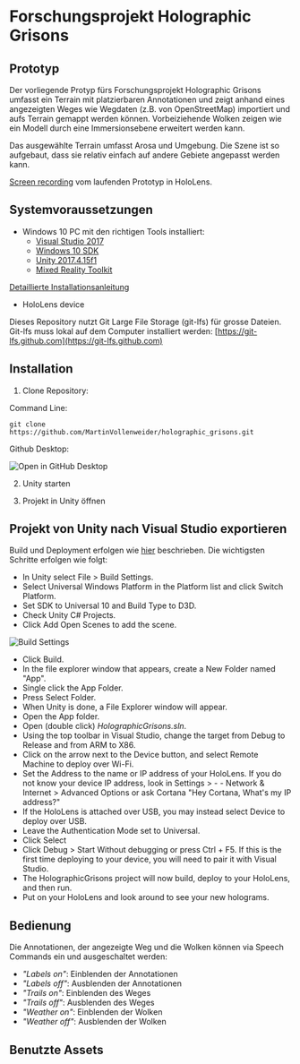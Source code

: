 # Forschungsprojekt Holographic Grisons

## Prototyp

Der vorliegende Protyp fürs Forschungsprojekt Holographic Grisons umfasst ein Terrain mit platzierbaren Annotationen und zeigt anhand eines angezeigten Weges wie Wegdaten (z.B. von OpenStreetMap) importiert und aufs Terrain gemappt werden können. Vorbeiziehende Wolken zeigen wie ein Modell durch eine Immersionsebene erweitert werden kann.

Das ausgewählte Terrain umfasst Arosa und Umgebung. Die Szene ist so aufgebaut, dass sie relativ einfach auf andere Gebiete angepasst werden kann. 

[Screen recording](https://drive.google.com/file/d/1bQkQS4UM795xcwBWdy0i45mah5A30EtM/view) vom laufenden Prototyp in HoloLens.

## Systemvoraussetzungen

- Windows 10 PC mit den richtigen Tools installiert:
  - [Visual Studio 2017](https://visualstudio.microsoft.com/downloads/)
  - [Windows 10 SDK](https://developer.microsoft.com/en-US/windows/downloads/windows-10-sdk)
  - [Unity 2017.4.15f1](https://unity3d.com/unity/qa/lts-releases)
  - [Mixed Reality Toolkit](https://github.com/Microsoft/MixedRealityToolkit-Unity/blob/master/README.md)
  
[Detaillierte Installationsanleitung](https://docs.microsoft.com/en-us/windows/mixed-reality/install-the-tools)
- HoloLens device 

Dieses Repository nutzt Git Large File Storage (git-lfs) für grosse Dateien. Git-lfs muss lokal auf dem Computer installiert werden: [https://git-lfs.github.com](https://git-lfs.github.com)

## Installation

1) Clone Repository:

Command Line: 
```
git clone https://github.com/MartinVollenweider/holographic_grisons.git
```

Github Desktop:


![Open in GitHub Desktop](https://user-images.githubusercontent.com/6608578/51750981-f6997e00-20b3-11e9-8ae5-b138ca46a3b9.png)

2) Unity starten

3) Projekt in Unity öffnen


## Projekt von Unity nach Visual Studio exportieren

Build und Deployment erfolgen wie [hier](https://docs.microsoft.com/en-us/windows/mixed-reality/holograms-101) beschrieben. 
Die wichtigsten Schritte erfolgen wie folgt: 

- In Unity select File > Build Settings.
- Select Universal Windows Platform in the Platform list and click Switch Platform.
- Set SDK to Universal 10 and Build Type to D3D.
- Check Unity C# Projects.
- Click Add Open Scenes to add the scene.

![Build Settings](https://user-images.githubusercontent.com/6608578/51751697-c652df00-20b5-11e9-8e6d-076ddb9967e2.jpg)

- Click Build.
- In the file explorer window that appears, create a New Folder named "App".
- Single click the App Folder.
- Press Select Folder.
- When Unity is done, a File Explorer window will appear.
- Open the App folder.
- Open (double click) _HolographicGrisons.sln_.
- Using the top toolbar in Visual Studio, change the target from Debug to Release and from ARM to X86.
- Click on the arrow next to the Device button, and select Remote Machine to deploy over Wi-Fi.
- Set the Address to the name or IP address of your HoloLens. If you do not know your device IP address, look in Settings > - - Network & Internet > Advanced Options or ask Cortana "Hey Cortana, What's my IP address?"
- If the HoloLens is attached over USB, you may instead select Device to deploy over USB.
- Leave the Authentication Mode set to Universal.
- Click Select
- Click Debug > Start Without debugging or press Ctrl + F5. If this is the first time deploying to your device, you will need to pair it with Visual Studio.
- The HolographicGrisons project will now build, deploy to your HoloLens, and then run.
- Put on your HoloLens and look around to see your new holograms.

## Bedienung

Die Annotationen, der angezeigte Weg und die Wolken können via Speech Commands ein und ausgeschaltet werden: 

- _"Labels on"_: Einblenden der Annotationen
- _"Labels off"_: Ausblenden der Annotationen
- _"Trails on"_: Einblenden des Weges
- _"Trails off"_: Ausblenden des Weges
- _"Weather on"_: Einblenden der Wolken
- _"Weather off"_: Ausblenden der Wolken



## Benutzte Assets

